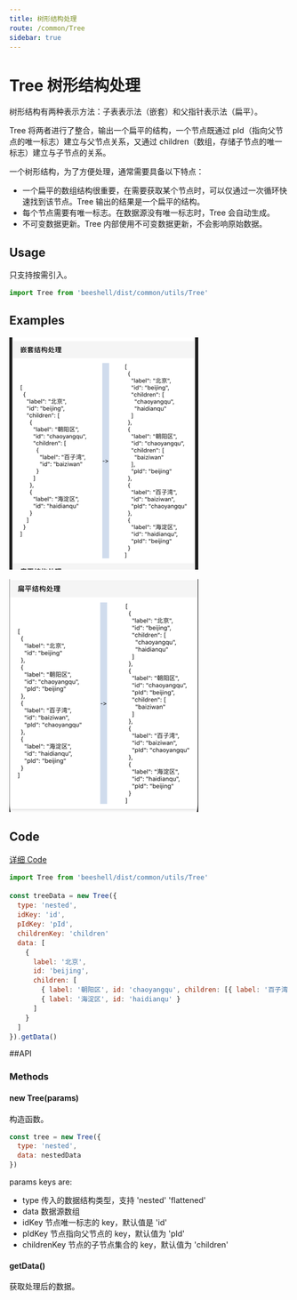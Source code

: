 ```yaml
---
title: 树形结构处理
route: /common/Tree
sidebar: true
---
```



# Tree 树形结构处理

树形结构有两种表示方法：子表表示法（嵌套）和父指针表示法（扁平）。

Tree 将两者进行了整合，输出一个扁平的结构，一个节点既通过 pId（指向父节点的唯一标志）建立与父节点关系，又通过 children（数组，存储子节点的唯一标志）建立与子节点的关系。

一个树形结构，为了方便处理，通常需要具备以下特点：

- 一个扁平的数组结构很重要，在需要获取某个节点时，可以仅通过一次循环快速找到该节点。Tree 输出的结果是一个扁平的结构。
- 每个节点需要有唯一标志。在数据源没有唯一标志时，Tree 会自动生成。
- 不可变数据更新。Tree 内部使用不可变数据更新，不会影响原始数据。

## Usage

只支持按需引入。

```js
import Tree from 'beeshell/dist/common/utils/Tree'
```

## Examples

![image](../images/common/Tree/1.png)

![image](../images/common/Tree/2.png)

## Code
[详细 Code](https://github.com/Meituan-Dianping/beeshell/tree/master/examples/common/TreeScreen/index.tsx)

```js
import Tree from 'beeshell/dist/common/utils/Tree'

const treeData = new Tree({
  type: 'nested',
  idKey: 'id',
  pIdKey: 'pId',
  childrenKey: 'children'
  data: [
    {
      label: '北京',
      id: 'beijing',
      children: [
        { label: '朝阳区', id: 'chaoyangqu', children: [{ label: '百子湾', id: 'baiziwan' }] },
        { label: '海淀区', id: 'haidianqu' }
      ]
    }
  ]
}).getData()
```

##API

### Methods
#### new Tree(params)

构造函数。

```js
const tree = new Tree({
  type: 'nested',
  data: nestedData
})
```

params keys are:

- type 传入的数据结构类型，支持 'nested' 'flattened'
- data 数据源数组
- idKey 节点唯一标志的 key，默认值是 'id'
- pIdKey 节点指向父节点的 key，默认值为 'pId'
- childrenKey 节点的子节点集合的 key，默认值为 'children'

#### getData()

获取处理后的数据。